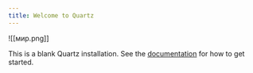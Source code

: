 ```yaml
---
title: Welcome to Quartz
---
```

![[мир.png]]


This is a blank Quartz installation.
See the [documentation](https://quartz.jzhao.xyz) for how to get started.
